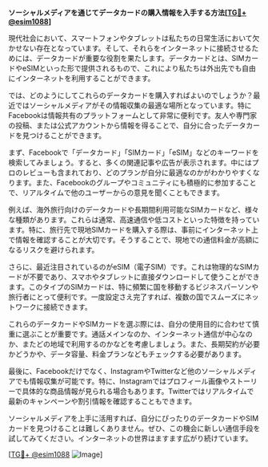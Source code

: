 **ソーシャルメディアを通じてデータカードの購入情報を入手する方法[[TG💪+ @esim1088](https://t.me/s/esim1088)]**

現代社会において、スマートフォンやタブレットは私たちの日常生活において欠かせない存在となっています。そして、それらをインターネットに接続させるためには、データカードが重要な役割を果たします。データカードとは、SIMカードやeSIMといった形で提供されるもので、これにより私たちは外出先でも自由にインターネットを利用することができます。

では、どのようにしてこれらのデータカードを購入すればよいのでしょうか？最近ではソーシャルメディアがその情報収集の最適な場所となっています。特にFacebookは情報共有のプラットフォームとして非常に便利です。友人や専門家の投稿、または公式アカウントから情報を得ることで、自分に合ったデータカードを見つけることができます。

まず、Facebookで「データカード」「SIMカード」「eSIM」などのキーワードを検索してみましょう。すると、多くの関連記事や広告が表示されます。中にはプロのレビューも含まれており、どのプランが自分に最適なのかがわかりやすくなります。また、Facebookのグループやコミュニティにも積極的に参加することで、リアルタイムで他のユーザーからの意見を聞くこともできます。

例えば、海外旅行向けのデータカードや長期間利用可能なSIMカードなど、様々な種類があります。これらは通常、高速通信や低コストといった特徴を持っています。特に、旅行先で現地SIMカードを購入する際は、事前にインターネット上で情報を確認することが大切です。そうすることで、現地での通信料金が高額になるリスクを避けられます。

さらに、最近注目されているのがeSIM（電子SIM）です。これは物理的なSIMカードが不要であり、スマホやタブレットに直接ダウンロードして使うことができます。このタイプのSIMカードは、特に頻繁に国を移動するビジネスパーソンや旅行者にとって便利です。一度設定さえ完了すれば、複数の国でスムーズにネットワークに接続できます。

これらのデータカードやSIMカードを選ぶ際には、自分の使用目的に合わせて慎重に選ぶことが重要です。通話メインなのか、インターネット通信が中心なのか、またどの地域で利用するのかなどを考慮しましょう。また、長期契約が必要かどうかや、データ容量、料金プランなどもチェックする必要があります。

最後に、Facebookだけでなく、InstagramやTwitterなど他のソーシャルメディアでも情報収集が可能です。特に、Instagramではプロフィール画像やストーリーで具体的な商品情報が見られる場合もあります。Twitterではリアルタイムで最新のキャンペーンや割引情報を確認することもできます。

ソーシャルメディアを上手に活用すれば、自分にぴったりのデータカードやSIMカードを見つけることは難しくありません。ぜひ、この機会に新しい通信手段を試してみてください。インターネットの世界はますます広がり続けています。

[[TG💪+ @esim1088](https://t.me/s/esim1088) ![Image](https://i.postimg.cc/Y0z9fWf4/image.png)]